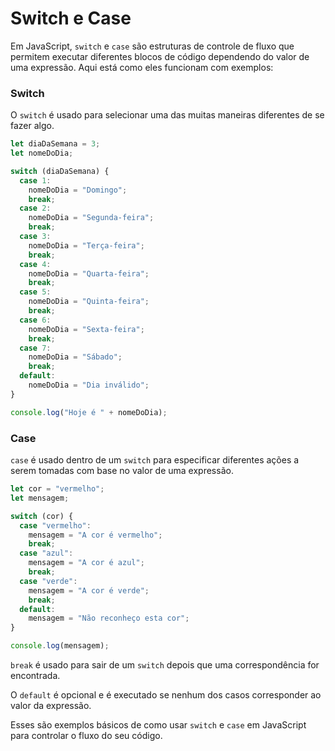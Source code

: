 # Switch e Case

Em JavaScript, `switch` e `case` são estruturas de controle de fluxo que permitem executar diferentes blocos de código dependendo do valor de uma expressão. Aqui está como eles funcionam com exemplos:

### Switch

O `switch` é usado para selecionar uma das muitas maneiras diferentes de se fazer algo.

```javascript
let diaDaSemana = 3;
let nomeDoDia;

switch (diaDaSemana) {
  case 1:
    nomeDoDia = "Domingo";
    break;
  case 2:
    nomeDoDia = "Segunda-feira";
    break;
  case 3:
    nomeDoDia = "Terça-feira";
    break;
  case 4:
    nomeDoDia = "Quarta-feira";
    break;
  case 5:
    nomeDoDia = "Quinta-feira";
    break;
  case 6:
    nomeDoDia = "Sexta-feira";
    break;
  case 7:
    nomeDoDia = "Sábado";
    break;
  default:
    nomeDoDia = "Dia inválido";
}

console.log("Hoje é " + nomeDoDia);
```

### Case

`case` é usado dentro de um `switch` para especificar diferentes ações a serem tomadas com base no valor de uma expressão.

```javascript
let cor = "vermelho";
let mensagem;

switch (cor) {
  case "vermelho":
    mensagem = "A cor é vermelho";
    break;
  case "azul":
    mensagem = "A cor é azul";
    break;
  case "verde":
    mensagem = "A cor é verde";
    break;
  default:
    mensagem = "Não reconheço esta cor";
}

console.log(mensagem);
```

`break` é usado para sair de um `switch` depois que uma correspondência for encontrada.

O `default` é opcional e é executado se nenhum dos casos corresponder ao valor da expressão.

Esses são exemplos básicos de como usar `switch` e `case` em JavaScript para controlar o fluxo do seu código.